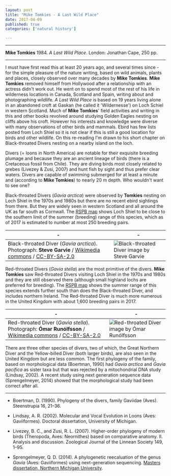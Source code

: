 ```yaml
---
layout: post
title: "Mike Tomkies - A Last Wild Place"
date: 2017-04-09
published: true
categories: ['natural history']

---
```



***
<b>Mike Tomkies</b> 1984. _A Last Wild Place_. London: Jonathan Cape, 250 pp.

***

I must have first read this at least 20 years ago, and several times since - for the simple pleasure of the nature writing, based on wild animals, plants and places, closely observed over many decades by **Mike Tomkies**.  **Mike Tomkies** removed himself from Hollywood after a relationship with an actress didn't work out.  He went on to spend most of the rest of his life in wilderness locations in Canada, Scotland and Spain, writing about and photographing wildlife.  _A Last Wild Place_ is based on 19 years living alone in an abandoned croft at Gaskan (he called it 'Wildernesse') on Loch Schiel in western Scotland.   Much of  **Mike Tomkies**' field activities and writing in this and other books revolved around studying Golden Eagles nesting on cliffs above his croft. However his interests and knowledge were diverse with many observations of other birds and mammals. Ebird has few lists posted from Loch Shiel so it is not clear if this is still a good location for birds and other wildlife.  On this re-reading I'm drawn to his short chapter on Black-throated Divers nesting on a nearby island on the loch. 

Divers (= loons in North America) are notable for their exquisite breeding plumage and because they are an ancient lineage of birds (there is a Cretaceous fossil from Chile).  They are diving birds most closely related to grebes (Livezey & Zusi, 2007) and hunt fish by sight and thus prefer clear waters.  Divers are capable of swimming submerged for at least a minute and (according to **Mike Tomkies**) to nearly 20 m depth.  Who wouldn't want to see one?

Black-throated Divers (_Gavia arctica_) were observed by **Tomkies** nesting on Loch Shiel in the 1970s and 1980s but there are no recent ebird sightings from there.  But they are widely seen in western Scotland and all around the UK as far south as Cornwall.  The [RSPB map](https://www.rspb.org.uk/birds-and-wildlife/bird-and-wildlife-guides/bird-a-z/b/blackthroateddiver/index.aspx) shows Loch Shiel to be close to the southern limit of the summer (breeding) range of this species, which as of 2017 is estimated to number at most 250 breeding pairs.

| - | - |
|---|---|
|  Black-throated Diver (_Gavia arctica_). Photograph: **Steve Garvie** / [Wikimedia commons](https://commons.wikimedia.org/wiki/File:Flickr_-_Rainbirder_-_Black-throated_Diver_(Gavia_arctica)_swimming.jpg) / [CC-BY-SA-2.0](https://creativecommons.org/licenses/by-sa/2.0/deed.en) | ![Black-throated Diver image by **Steve Garvie**](https://upload.wikimedia.org/wikipedia/commons/3/3a/Flickr_-_Rainbirder_-_Black-throated_Diver_%28Gavia_arctica%29_swimming.jpg) |

Red-throated Divers (_Gavia stella_) are the most primitive of the divers.  **Mike Tomkies** saw Red-throated Divers  visiting Loch Shiel in the 1970s and 1980s and they are still observed there (although small highland lochs are preferred for breeding). The [RSPB map](https://www.rspb.org.uk/birds-and-wildlife/bird-and-wildlife-guides/bird-a-z/r/redthroateddiver/index.aspx) shows the summer range of this species extends further south than does the Black-throated Diver, and includes northern Ireland.  The Red-throated Diver is much more numerous in the United Kingdom with about 1,600 breeding pairs in 2017.

| - | - |
|---|---|
| Red-throated Diver (_Gavia stella_). Photograph: **Ómar Runólfsson** / [Wikimedia commons](https://commons.wikimedia.org/wiki/File:Gavia_stellata_-Iceland_-swimming-8.jpg) / [CC-BY-SA-2.0](https://creativecommons.org/licenses/by-sa/2.0/deed.en) | ![Red-throated Diver image by **Ómar Runólfsson**](https://upload.wikimedia.org/wikipedia/commons/b/b3/Gavia_stellata_-Iceland_-swimming-8.jpg) |


There are three other species of divers, two of which, the Great Northern Diver and the Yellow-billed Diver (both larger birds), are also seen in the United Kingdom but are less common.  The first phylogeny of the family, based on morphological data (Boertman, 1990) had _Gavia arctica_ and _Gavia pacifica_ as sister taxa but that was rejected by a mitochondrial DNA study (Lindsay, 2002). A recent study using next generation sequence data (Sprengelmeyer, 2014) showed that the morphological study had been correct after all.  


---

- Boertman, D. (1990). Phylogeny of the divers, family Gaviidae (Aves). Steenstrupia 16, 21–36.

- Lindsay, A. R. (2002). Molecular and Vocal Evolution in Loons (Aves: Gaviiformes). Doctoral dissertation, University of Michigan.

- Livezey, B. C., and Zusi, R. L. (2007). Higher-order phylogeny of modern birds (Theropoda, Aves: Neornithes) based on comparative anatomy. II. Analysis and discussion. Zoological Journal of the Linnean Society 149, 1–95.

- Sprengelmeyer, Q. D. (2014). A phylogenetic reecaluation of the genus _Gavia_ (Aves: Gaviiformes) using next-generation sequencing. [Masters dissertation, Northern Michigan University](http://commons.nmu.edu/cgi/viewcontent.cgi?article=1017&context=theses).




